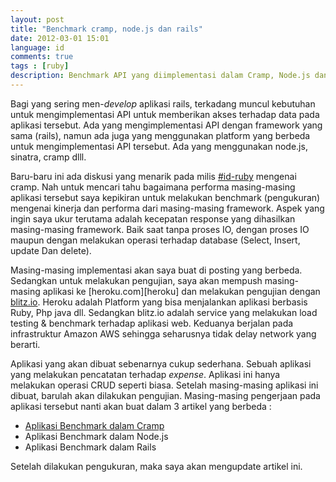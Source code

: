 ```yaml
---
layout: post
title: "Benchmark cramp, node.js dan rails"
date: 2012-03-01 15:01
language: id
comments: true
tags : [ruby]
description: Benchmark API yang diimplementasi dalam Cramp, Node.js dan Rails
---
```

Bagi yang sering men-*develop* aplikasi rails, terkadang muncul kebutuhan untuk mengimplementasi API untuk memberikan akses terhadap data
pada aplikasi tersebut. Ada yang mengimplementasi API dengan framework yang sama (rails), namun ada juga yang menggunakan platform yang 
berbeda untuk mengimplementasi API tersebut. Ada yang menggunakan node.js, sinatra, cramp dlll.

Baru-baru ini ada diskusi yang menarik pada milis [#id-ruby][idruby] mengenai cramp. Nah untuk mencari tahu bagaimana performa masing-masing
aplikasi tersebut saya kepikiran untuk melakukan benchmark (pengukuran) mengenai kinerja dan performa dari masing-masing framework. Aspek yang
ingin saya ukur terutama adalah kecepatan response yang dihasilkan masing-masing framework. Baik saat tanpa proses IO, dengan proses IO maupun 
dengan melakukan operasi terhadap database (Select, Insert, update Dan delete). 

Masing-masing implementasi akan saya buat di posting yang berbeda. Sedangkan untuk melakukan pengujian, saya akan mempush masing-masing aplikasi
ke [heroku.com][heroku] dan melakukan pengujian dengan [blitz.io][blitz.io]. Heroku adalah Platform yang bisa menjalankan aplikasi berbasis Ruby,
Php java dll. Sedangkan blitz.io adalah service yang melakukan load testing & benchmark terhadap aplikasi web.
Keduanya berjalan pada infrastruktur Amazon AWS sehingga seharusnya tidak delay network yang berarti.

Aplikasi yang akan dibuat sebenarnya cukup sederhana. Sebuah aplikasi yang melakukan pencatatan terhadap *expense*. Aplikasi ini hanya melakukan
operasi CRUD seperti biasa. Setelah masing-masing aplikasi ini dibuat, barulah akan dilakukan pengujian. Masing-masing pengerjaan pada aplikasi
tersebut nanti akan buat dalam 3 artikel yang berbeda :

* [Aplikasi Benchmark dalam Cramp][benchmark_cramp]
* Aplikasi Benchmark dalam Node.js
* Aplikasi Benchmark dalam Rails

Setelah dilakukan pengukuran, maka saya akan mengupdate artikel ini.

[idruby]: http://id-ruby.org/
[blitz.io]: http://blitz.io
[benchmark_cramp]: /id/2012/03/aplikasi-benchmark-dalam-cramp.html